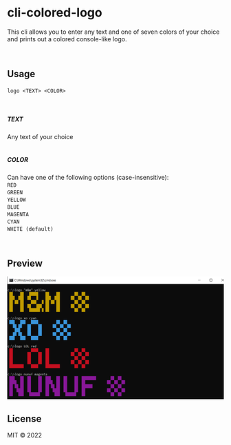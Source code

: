 # cli-colored-logo

This cli allows you to enter any text and one of seven colors of your choice and prints out a colored console-like logo.

<br/>

## Usage

```
logo <TEXT> <COLOR>
```
<br/>

##### TEXT
Any text of your choice
<br/><br/>
##### COLOR
Can have one of the following options (case-insensitive):<br/>
`RED`<br/>
`GREEN`<br/>
`YELLOW`<br/>
`BLUE`<br/>
`MAGENTA`<br/>
`CYAN`<br/>
`WHITE (default)`<br/>

<br/>

## Preview

<img src="assets/images/preview.png" />

<br/>

## License

MIT © 2022